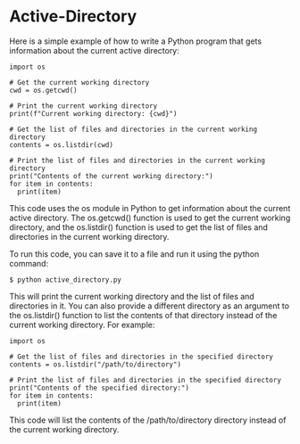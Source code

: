 # Active-Directory
Here is a simple example of how to write a Python program that gets information about the current active directory:

```
import os

# Get the current working directory
cwd = os.getcwd()

# Print the current working directory
print(f"Current working directory: {cwd}")

# Get the list of files and directories in the current working directory
contents = os.listdir(cwd)

# Print the list of files and directories in the current working directory
print("Contents of the current working directory:")
for item in contents:
  print(item)
  ```
This code uses the os module in Python to get information about the current active directory. The os.getcwd() function is used to get the current working directory, and the os.listdir() function is used to get the list of files and directories in the current working directory.

To run this code, you can save it to a file and run it using the python command:

```
$ python active_directory.py
```
This will print the current working directory and the list of files and directories in it. You can also provide a different directory as an argument to the os.listdir() function to list the contents of that directory instead of the current working directory. For example:

```
import os

# Get the list of files and directories in the specified directory
contents = os.listdir("/path/to/directory")

# Print the list of files and directories in the specified directory
print("Contents of the specified directory:")
for item in contents:
  print(item)
  ```
This code will list the contents of the /path/to/directory directory instead of the current working directory.
